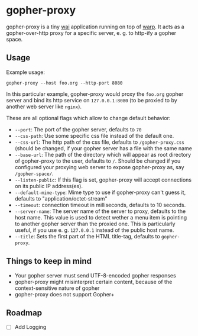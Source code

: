 # gopher-proxy

gopher-proxy is a tiny [wai](https://hackage.haskell.org/package/wai) application running on top of [warp](https://hackage.haskell.org/package/warp). It acts as a gopher-over-http proxy for a specific server, e. g. to http-ify a gopher space.

## Usage

Example usage:

    gopher-proxy --host foo.org --http-port 8080

In this particular example, gopher-proxy would proxy the `foo.org` gopher server and bind its http service on `127.0.0.1:8080` (to be proxied to by another web server like `nginx`).

These are all optional flags which allow to change default behavior:

* `--port`: The port of the gopher server, defaults to `70`
* `--css-path`: Use some specific css file instead of the default one.
* `--css-url`: The http path of the css file, defaults to `/gopher-proxy.css` (should be changed, if your gopher server has a file with the same name
* `--base-url`: The path of the directory which will appear as root directory of gopher-proxy to the user, defaults to `/`. Should be changed if you configured your proxying web server to expose gopher-proxy as, say `/gopher-space/`.
* `--listen-public`: If this flag is set, gopher-proxy will accept connections on its public IP address(es).
* `--default-mime-type`: Mime type to use if gopher-proxy can't guess it, defaults to "application/octet-stream"
* `--timeout`: connection timeout in milliseconds, defaults to 10 seconds.
* `--server-name`: The server name of the server to proxy, defaults to the host name. This value is used to detect wether a menu item is pointing to another gopher server than the proxied one. This is particularly useful, if you use e. g. `127.0.0.1` instead of the public host name.
* `--title`: Sets the first part of the HTML title-tag, defaults to `gopher-proxy`.

## Things to keep in mind

* Your gopher server must send UTF-8-encoded gopher responses
* gopher-proxy might misinterpret certain content, because of the context-sensitive nature of gopher
* gopher-proxy does not support Gopher+

## Roadmap

- [ ] Add Logging
